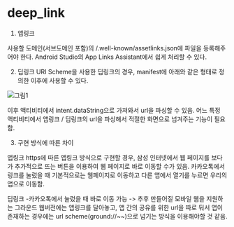 # deep_link

1. 앱링크

사용할 도메인(서브도메인 포함)의 /.well-known/assetlinks.json에 파일을 등록해주어야 한다.
Android Studio의 App Links Assistant에서 쉽게  처리할 수 있다.

2. 딥링크
URI Scheme을 사용한 딥링크의 경우, manifest에 아래와 같은 형태로 정의한 이후에 사용할 수 있다.

![그림1](https://user-images.githubusercontent.com/65906458/122680784-f58cbc80-d22b-11eb-810c-b9077de76eff.png)


이후 액티비티에서 intent.dataString으로 가져와서 url을 파싱할 수 있음.
어느 특정 액티비티에서 앱링크 / 딥링크의 url을 파싱해서
적절한 화면으로 넘겨주는 기능이 필요함.

3. 구현 방식에 따른 차이

앱링크
https에 따른 앱링크 방식으로 구현할 경우, 삼성 인터넷에서 웹 페이지를 보다가 추가적으로 뜨는 버튼을 이용하여 웹 페이지로 바로 이동할 수가 있음.
카카오톡에서 링크를 눌렀을 때 기본적으로는 웹페이지로 이동하고 다른 앱에서 열기를 누르면 우리의 앱으로 이동함.

딥링크
-카카오톡에서 눌렀을 때 바로 이동 가능
->  추후 만들어질 모바일 웹을 지원하는 그라운드 웹버전에는 앱링크를 달아놓고, 앱 간의 공유를 위한 url을 따로 둬서 앱이 존재하는 경우에는 url scheme(ground://~~)으로 넘기는 방식을 이용해야할 것 같음.

